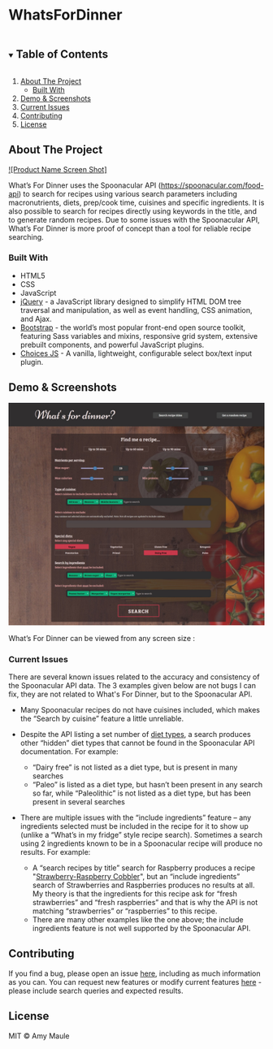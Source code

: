 # WhatsForDinner
<!-- TABLE OF CONTENTS -->
<details open="open">
  <summary><h2 style="display: inline-block">Table of Contents</h2></summary>
  <ol>
    <li>
      <a href="#about-the-project">About The Project</a>
      <ul>
        <li><a href="#built-with">Built With</a></li>
      </ul>
    </li>
    <li><a href="#demo-screenshots">Demo & Screenshots</a></li>
    <li><a href="#current-issues">Current Issues</a></li>
    <li><a href="#contributing">Contributing</a></li>
    <li><a href="#license">License</a></li>
  </ol>
</details>



<!-- ABOUT THE PROJECT -->
## About The Project

[![Product Name Screen Shot]](https://example.com)

What’s For Dinner uses the Spoonacular API (https://spoonacular.com/food-api) to search for recipes using various search parameters including macronutrients, diets, prep/cook time, cuisines and specific ingredients. It is also possible to search for recipes directly using keywords in the title, and to generate random recipes.
Due to some issues with the Spoonacular API, What’s For Dinner is more proof of concept than a tool for reliable recipe searching.


### Built With

* HTML5
* CSS
* JavaScript
* [jQuery](https://jquery.com/) - a JavaScript library designed to simplify HTML DOM tree traversal and manipulation, as well as event handling, CSS animation, and Ajax.
* [Bootstrap](https://getbootstrap.com/) - the world’s most popular front-end open source toolkit, featuring Sass variables and mixins, responsive grid system, extensive prebuilt components, and powerful JavaScript plugins. 
* [Choices JS](https://github.com/jshjohnson/Choices) - A vanilla, lightweight, configurable select box/text input plugin.


## Demo & Screenshots

<img src="./images/whatsfordinner-fullpage.jpg">

What’s For Dinner can be viewed from any screen size :

<!--  CURRENT ISSUES -->
### Current Issues
There are several known issues related to the accuracy and consistency of the Spoonacular API data. The 3 examples given below are not bugs I can fix, they are not related to What's For Dinner, but to the Spoonacular API.

* Many Spoonacular recipes do not have cuisines included, which makes the “Search by cuisine” feature a little unreliable.

* Despite the API listing a set number of [diet types](https://spoonacular.com/food-api/docs#Diets), a search produces other “hidden” diet types that cannot be found in the Spoonacular API documentation. For example:
  - “Dairy free” is not listed as a diet type, but is present in many searches
  - “Paleo” is listed as a diet type, but hasn’t been present in any search so far, while “Paleolithic” is not listed as a diet type, but has been present in several searches

* There are multiple issues with the “include ingredients” feature – any ingredients selected must be included in the recipe for it to show up (unlike a “What’s in my fridge” style recipe search). Sometimes a search using 2 ingredients known to be in a Spoonacular recipe will produce no results. For example:
  - A “search recipes by title” search for Raspberry produces a recipe "[Strawberry-Raspberry Cobbler](https://spoonacular.com/strawberry-raspberry-cobbler-661930)", but an “include ingredients” search of Strawberries and Raspberries produces no results at all. My theory is that the ingredients for this recipe ask for “fresh strawberries” and “fresh raspberries” and that is why the API is not matching “strawberries” or “raspberries” to this recipe.
  - There are many other examples like the one above; the include ingredients feature is not well supported by the Spoonacular API.


<!-- CONTRIBUTING -->
## Contributing

If you find a bug, please open an issue [here](https://github.com/AmyMaule/WhatsForDinner/issues/new), including as much information as you can.
You can request new features or modify current features [here](https://github.com/AmyMaule/WhatsForDinner/issues/new) - please include search queries and expected results.

<!-- LICENSE -->
## License

MIT © Amy Maule
